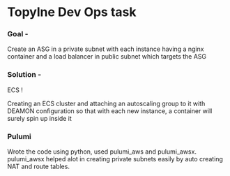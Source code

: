 # Topylne Dev Ops task

### Goal -

Create an ASG in a private subnet with each instance having a nginx container and a load balancer in public subnet which targets the ASG

### Solution -

ECS !

Creating an ECS cluster and attaching an autoscaling group to it with DEAMON configuration so that with each new instance, a container will surely spin up inside it

### Pulumi

Wrote the code using python, used pulumi_aws and pulumi_awsx. pulumi_awsx helped alot in creating private subnets easily by auto creating NAT and route tables.